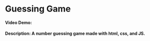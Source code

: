 # Guessing Game
#### Video Demo:  <URL HERE>
#### Description: A number guessing game made with html, css, and JS. 

